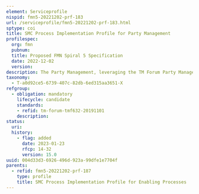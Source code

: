 ```yaml
---
element: Serviceprofile
nispid: fmn5-20221202-prf-183
url: /serviceprofile/fmn5-20221202-prf-183.html
sptype: coi
title: SMC Process Implementation Profile for Party Management
profilespec:
  org: fmn
  pubnum: 
  title: Proposed FMN Spiral 5 Specification
  date: 2022-12-02
  version: 
description: The Party Management, leveraging the TM Forum Party Management API, enables the exchange of federated Parties between Mission Network Participants.
taxonomy:
  - T-a0d92ce5-6739-407c-82db-6ed315aa3651-X
refgroup:
  - obligation: mandatory
    lifecycle: candidate
    standards: 
    - refid: tm-forum-tmf632-20191101
    description: 
status:
  uri: 
  history: 
    - flag: added
      date: 2023-01-23
      rfcp: 14-32
      version: 15.0
uuid: 004d33d3-6926-496d-923a-99dfe1e7704f
parents:
  - refid: fmn5-20221202-prf-187
    type: profile
    title: SMC Process Implementation Profile for Enabling Processes
---
```


